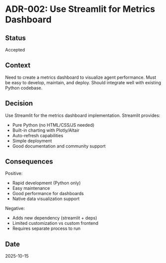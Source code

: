 # ADR-002: Use Streamlit for Metrics Dashboard

## Status
Accepted

## Context
Need to create a metrics dashboard to visualize agent performance. Must be easy to develop, maintain, and deploy. Should integrate well with existing Python codebase.

## Decision
Use Streamlit for the metrics dashboard implementation. Streamlit provides:
- Pure Python (no HTML/CSS/JS needed)
- Built-in charting with Plotly/Altair
- Auto-refresh capabilities
- Simple deployment
- Good documentation and community support

## Consequences
Positive:
- Rapid development (Python only)
- Easy maintenance
- Good performance for dashboards
- Native data visualization support

Negative:
- Adds new dependency (streamlit + deps)
- Limited customization vs custom frontend
- Requires separate process to run

## Date
2025-10-15
